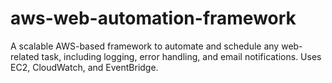# aws-web-automation-framework
A scalable AWS-based framework to automate and schedule any web-related task, including logging, error handling, and email notifications. Uses EC2, CloudWatch, and EventBridge.
